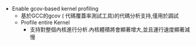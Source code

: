 - Enable gcov-based kernel profiling
    - 基於GCC的gcov ( 代碼覆蓋率測試工具)的代碼分析支持,僅用於調試
    - Profile entire Kernel
        - 支持對整個內核進行分析.內核體積將會顯著增大,並且運行速度顯著減慢